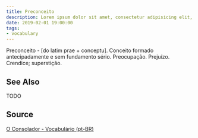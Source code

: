 ```yaml
---
title: Preconceito
description: Lorem ipsum dolor sit amet, consectetur adipisicing elit, sed do eiusmod tempor incididunt ut labore et dolore magna aliqua.  TODO
date: 2019-02-01 19:00:00
tags:
- vocabulary
---
```


Preconceito - [do latim prae + conceptu]. Conceito formado antecipadamente e sem fundamento sério. Preocupação. Prejuízo. Crendice; superstição. 

## See Also
TODO

## Source
[O Consolador - Vocabulário (pt-BR)](http://www.oconsolador.com.br/linkfixo/vocabulario/principal.html)
